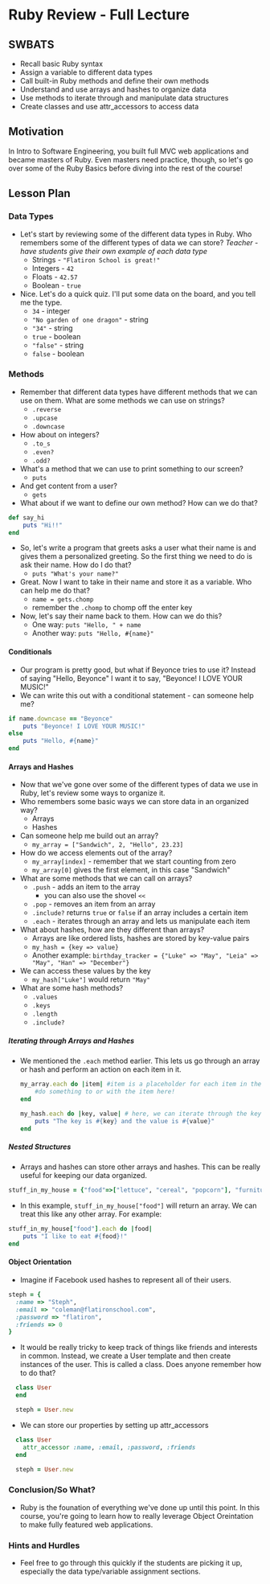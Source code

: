 # Ruby Review - Full Lecture

## SWBATS

+ Recall basic Ruby syntax
+ Assign a variable to different data types
+ Call built-in Ruby methods and define their own methods
+ Understand and use arrays and hashes to organize data
+ Use methods to iterate through and manipulate data structures
+ Create classes and use attr_accessors to access data

## Motivation

In Intro to Software Engineering, you built full MVC web applications and became masters of Ruby. Even masters need practice, though, so let's go over some of the Ruby Basics before diving into the rest of the course!

## Lesson Plan

### Data Types

+ Let's start by reviewing some of the different data types in Ruby. Who remembers some of the different types of data we can store? *Teacher - have students give their own example of each data type* 
	* Strings - `"Flatiron School is great!"`
	* Integers - `42`
	* Floats - `42.57`
	* Boolean - `true`
+ Nice. Let's do a quick quiz. I'll put some data on the board, and you tell me the type. 
	* `34` - integer
	* `"No garden of one dragon"` - string
	* `"34"` - string
	* `true` - boolean
	* `"false"` - string
	* `false` - boolean

### Methods

+ Remember that different data types have different methods that we can use on them. What are some methods we can use on strings? 
	* `.reverse`
	* `.upcase`
	* `.downcase`
+ How about on integers?
	* `.to_s`
	* `.even?`
	* `.odd?`
+ What's a method that we can use to print something to our screen?
	* `puts`
+ And get content from a user?
	* `gets`
+ What about if we want to define our own method? How can we do that?

```ruby
def say_hi
	puts "Hi!!"
end
```

+ So, let's write a program that greets asks a user what their name is and gives them a personalized greeting. So the first thing we need to do is ask their name. How do I do that?
	* `puts "What's your name?"`
+ Great. Now I want to take in their name and store it as a variable. Who can help me do that?
	* `name = gets.chomp`
	* remember the `.chomp` to chomp off the enter key
+ Now, let's say their name back to them. How can we do this?
	* One way: `puts "Hello, " + name`
	* Another way: `puts "Hello, #{name}"`

#### Conditionals

+ Our program is pretty good, but what if Beyonce tries to use it? Instead of saying "Hello, Beyonce" I want it to say, "Beyonce! I LOVE YOUR MUSIC!"
+ We can write this out with a conditional statement - can someone help me?
```ruby
if name.downcase == "Beyonce" 
	puts "Beyonce! I LOVE YOUR MUSIC!"
else
	puts "Hello, #{name}"
end
```

#### Arrays and Hashes

+ Now that we've gone over some of the different types of data we use in Ruby, let's review some ways to organize it. 
+ Who remembers some basic ways we can store data in an organized way?
	* Arrays
	* Hashes
+ Can someone help me build out an array?
	* `my_array = ["Sandwich", 2, "Hello", 23.23]`
+ How do we access elements out of the array? 
	* `my_array[index]` - remember that we start counting from zero
	* `my_array[0]` gives the first element, in this case "Sandwich"
+ What are some methods that we can call on arrays?
	* `.push` - adds an item to the array
		* you can also use the shovel `<<`
	* `.pop` - removes an item from an array
	* `.include?` returns `true` or `false` if an array includes a certain item
	* `.each` - iterates through an array and lets us manipulate each item
+ What about hashes, how are they different than arrays?
	* Arrays are like ordered lists, hashes are stored by key-value pairs
	* `my_hash = {key => value}`
	* Another example: `birthday_tracker = {"Luke" => "May", "Leia" => "May", "Han" => "December"}`
+ We can access these values by the key
	* `my_hash["Luke"]` would return `"May"`
+ What are some hash methods? 
	* `.values`
	* `.keys`
	* `.length`
	* `.include?`

##### Iterating through Arrays and Hashes

+ We mentioned the `.each` method earlier. This lets us go through an array or hash and perform an action on each item in it.
	```ruby
	my_array.each do |item| #item is a placeholder for each item in the array - you can name it whatever you want!
		#do something to or with the item here!
	end

	my_hash.each do |key, value| # here, we can iterate through the keys and values
		puts "The key is #{key} and the value is #{value}"
	end 
	```
##### Nested Structures

+ Arrays and hashes can store other arrays and hashes. This can be really useful for keeping our data organized.
```ruby
stuff_in_my_house = {"food"=>["lettuce", "cereal", "popcorn"], "furniture" =>["sofa", "bed", "chair"], "electronics" => ["TV", "Laptop", "PlayStation"]}
```
+ In this example, `stuff_in_my_house["food"]` will return an array. We can treat this like any other array. For example: 
```ruby
stuff_in_my_house["food"].each do |food|
	puts "I like to eat #{food}!"
end
```

#### Object Orientation
+ Imagine if Facebook used hashes to represent all of their users. 

```ruby
steph = {
  :name => "Steph",
  :email => "coleman@flatironschool.com",
  :password => "flatiron",
  :friends => 0
}
```

+ It would be really tricky to keep track of things like friends and interests in common. Instead, we create a User template and then create instances of the user. This is called a class. Does anyone remember how to do that?

```ruby
  class User
  end

  steph = User.new
```
+ We can store our properties by setting up attr_accessors

```ruby
  class User
  	attr_accessor :name, :email, :password, :friends
  end

  steph = User.new
```

### Conclusion/So What?

+ Ruby is the founation of everything we've done up until this point. In this course, you're going to learn how to really leverage Object Oreintation to make fully featured web applications. 

### Hints and Hurdles
+ Feel free to go through this quickly if the students are picking it up, especially the data type/variable assignment sections. 


